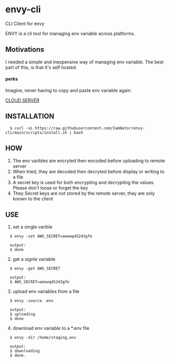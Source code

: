 # envy-cli

CLI Client for envy


ENVY is a cli tool for managing env variable across platforms.

## Motivations
I needed a simple and inexpensive way of managing env variable. The best part of this, is that it's self hosted.

#### perks
Imagine, never having to copy and paste env variable again.

[CLOUD SERVER](https://github.com/IamNator/envy-download)

## INSTALLATION
```
  $ curl -sL https://raw.githubusercontent.com/IamNator/envy-cli/main/scripts/install.sh | bash
```

## HOW

1. The env varibles are encryted then encoded before uploading to remote server
2. When tried, they are decoded then decryted before display or writing to a file
3. A secret key is used for both encrypting and decrypting the values. Please don't loose or forget the key
4. They Secret keys are not stored by the remote server, they are only known to the client


## USE


1. set a single varible
```
  $ envy -set AWS_SECRET=aeewq45243gfe
  
  output: 
  $ done
```

2. get a signle variable
```
  $ envy -get AWS_SECRET
  
  output:
  $ AWS_SECRET=aeewq45243gfe
```

3. upload env variables from a file
```
  $ envy -source .env 
  
  output:
  $ uploading
  $ done
```

4. download env variable to a *.env file
```
  $ envy -dir /home/staging.env
  
  output:
  $ downloading
  $ done.
```

